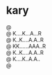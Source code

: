 # kary

@ <br/>
@ K....K...A...R<br/>
@ K..K....A.A..R<br/>
@ KK......AAA..R<br/>
@ K..K....A.A..R<br/>
@ K....K..A.A..<br/>
@ <br/>

<!--
@ ..........
@ K..K..A..R@   @ @
@ K.K..A.A.R @  @ @
@ KK...AAA.R@   @ @
@ K.K..A.A.R @   @
@ K..K.A.A.@ @   @
@ .................
-->

